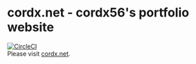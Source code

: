 # cordx.net - cordx56's portfolio website
[![CircleCI](https://circleci.com/gh/cordx56/cordx56.github.io/tree/master.svg?style=svg)](https://circleci.com/gh/cordx56/cordx56.github.io/tree/master)  
Please visit [cordx.net](https://cordx.net/).  
